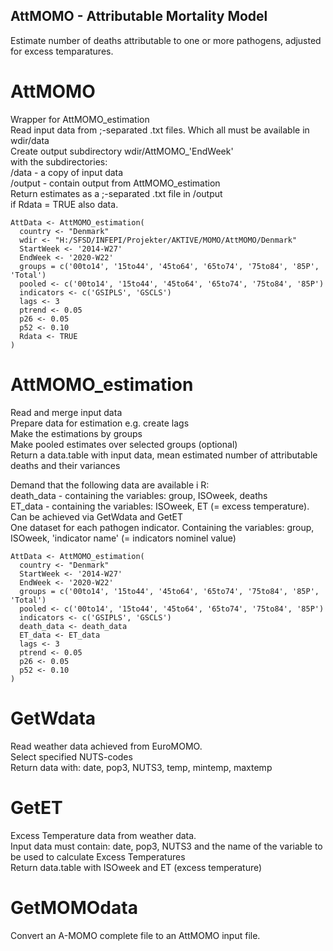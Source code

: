 ## AttMOMO - Attributable Mortality Model

Estimate number of deaths attributable to one or more pathogens, adjusted for excess temparatures.

# AttMOMO
Wrapper for AttMOMO_estimation  
Read input data from ;-separated .txt files. Which all must be available in wdir/data  
Create output subdirectory wdir/AttMOMO_'EndWeek'  
with the subdirectories:  
 /data - a copy of input data  
 /output - contain output from AttMOMO_estimation  
Return estimates as a ;-separated .txt file in /output  
 if Rdata = TRUE also data.
 
```{r eval = FALSE}
AttData <- AttMOMO_estimation(
  country <- "Denmark"
  wdir <- "H:/SFSD/INFEPI/Projekter/AKTIVE/MOMO/AttMOMO/Denmark"
  StartWeek <- '2014-W27'
  EndWeek <- '2020-W22'
  groups = c('00to14', '15to44', '45to64', '65to74', '75to84', '85P', 'Total')
  pooled <- c('00to14', '15to44', '45to64', '65to74', '75to84', '85P')
  indicators <- c('GSIPLS', 'GSCLS')
  lags <- 3
  ptrend <- 0.05
  p26 <- 0.05
  p52 <- 0.10
  Rdata <- TRUE
)
```

# AttMOMO_estimation
Read and merge input data  
Prepare data for estimation e.g. create lags  
Make the estimations by groups  
Make pooled estimates over selected groups (optional)  
Return a data.table with input data, mean estimated number of attributable deaths and their variances  

Demand that the following data are available i R:  
death_data - containing the variables: group, ISOweek, deaths  
ET_data - containing the variables: ISOweek, ET (= excess temperature). Can be achieved via GetWdata and GetET  
One dataset for each pathogen indicator. Containing the variables: group, ISOweek, 'indicator name' (= indicators nominel value)  

```{r eval = FALSE}
AttData <- AttMOMO_estimation(
  country <- "Denmark"
  StartWeek <- '2014-W27'
  EndWeek <- '2020-W22'
  groups = c('00to14', '15to44', '45to64', '65to74', '75to84', '85P', 'Total')
  pooled <- c('00to14', '15to44', '45to64', '65to74', '75to84', '85P')
  indicators <- c('GSIPLS', 'GSCLS')
  death_data <- death_data
  ET_data <- ET_data
  lags <- 3
  ptrend <- 0.05
  p26 <- 0.05
  p52 <- 0.10
)
```

# GetWdata
Read weather data achieved from EuroMOMO.  
Select specified NUTS-codes  
Return data with: date, pop3, NUTS3, temp, mintemp, maxtemp  

# GetET
Excess Temperature data from weather data.  
Input data must contain: date, pop3, NUTS3 and the name of the variable to be used to calculate Excess Temperatures  
Return data.table with ISOweek and ET (excess temperature)  

# GetMOMOdata
Convert an A-MOMO complete file to an AttMOMO input file.  
